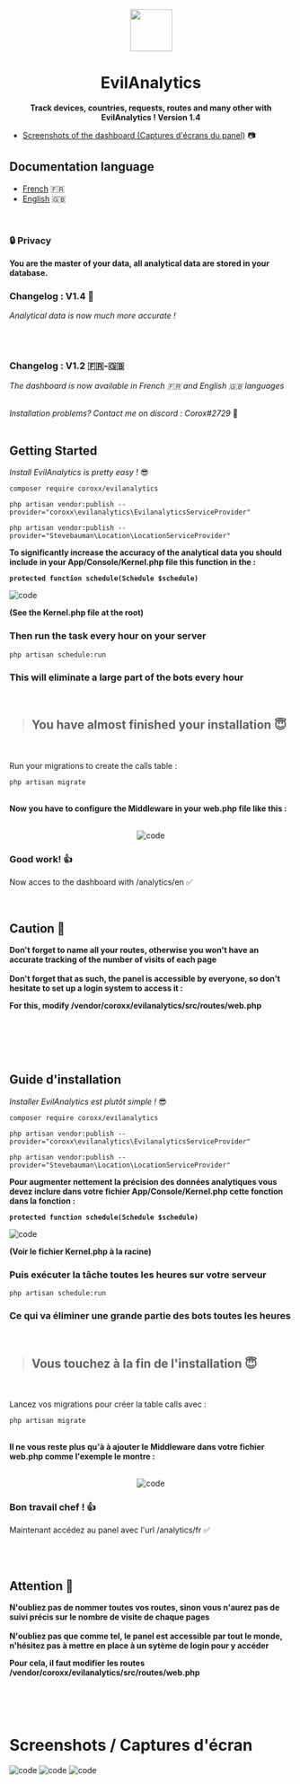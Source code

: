 
<div align="center">
  <img src="https://emojipedia-us.s3.dualstack.us-west-1.amazonaws.com/thumbs/120/apple/285/vampire_light-skin-tone_1f9db-1f3fb_1f3fb.png" width="75"> <h1> EvilAnalytics </h1>

  
<strong> Track devices, countries, requests, routes and many other with EvilAnalytics ! Version 1.4 </strong>
</div>

- [Screenshots of the dashboard (Captures d'écrans du panel)](https://github.com/Coroxx/EvilAnalytics#screen) 📷


## Documentation language

- [French](https://github.com/Coroxx/EvilAnalytics#fr) 🇫🇷
- [English](https://github.com/Coroxx/EvilAnalytics#ang) 🇬🇧

<div>
<strong>

<br>

### 🔒 Privacy
You are the master of your data, all analytical data are stored in your database.

</strong>

### Changelog : V1.4 🤖

<i> Analytical data is now much more accurate ! </i>

<br>
<br>

### Changelog : V1.2  🇫🇷-🇬🇧

<i> The dashboard is now available in French 🇫🇷 and English 🇬🇧 languages </i>

</div>

<br>
<i> Installation problems? Contact me on discord : Corox#2729 </i> 👾

<br>
<br>

<div id="ang">

## Getting Started

<i> Install EvilAnalytics is pretty easy ! </i> 😎

````
composer require coroxx/evilanalytics

php artisan vendor:publish --provider="coroxx\evilanalytics\EvilanalyticsServiceProvider"

php artisan vendor:publish --provider="Stevebauman\Location\LocationServiceProvider"

````

<strong> To significantly increase the accuracy of the analytical data you should include in your App/Console/Kernel.php file this function in the : 

```protected function schedule(Schedule $schedule)``` </strong>


![code](https://i.ibb.co/87FwcnN/image.png)

<strong> (See the Kernel.php file at the root) </strong>

### Then run the task <strong>every hour</strong> on your server  

```` php artisan schedule:run ````

### This will eliminate a large part of the bots every hour

<br>

> ## You have almost finished your installation 😇
<br> <br>
Run your migrations to create the calls table : 

```
php artisan migrate
```

<br>
<strong> Now you have to configure the Middleware in your web.php file like this : </strong>
<div align="middle">
<br>

![code](https://i.ibb.co/Qd37WBN/image.png)

</div>

### Good work! 👍

Now acces to the dashboard with /analytics/en ✅

<br>

## Caution 🚨 

<strong> Don't forget to name all your routes, otherwise you won't have an accurate tracking of the number of visits of each page
<br><br>
Don't forget that as such, the panel is accessible by everyone, so don't hesitate to set up a login system to access it :

For this, modify /vendor/coroxx/evilanalytics/src/routes/web.php 

</strong> 
</div>

<br>
<br><br><br>

<div id="fr">

## Guide d'installation

<i> Installer EvilAnalytics est plutôt simple ! </i> 😎

 ````
composer require coroxx/evilanalytics

php artisan vendor:publish --provider="coroxx\evilanalytics\EvilanalyticsServiceProvider"

php artisan vendor:publish --provider="Stevebauman\Location\LocationServiceProvider"

````

<strong> Pour augmenter nettement la précision des données analytiques vous devez inclure dans votre fichier App/Console/Kernel.php cette fonction dans la fonction  : 

```protected function schedule(Schedule $schedule)``` </strong>


![code](https://i.ibb.co/87FwcnN/image.png)

<strong> (Voir le fichier Kernel.php à la racine) </strong>

### Puis exécuter la tâche <strong> toutes les heures </strong> sur votre serveur  
```` php artisan schedule:run ````

### Ce qui va éliminer une grande partie des bots toutes les heures

<br>


> ## Vous touchez à la fin de l'installation 😇
<br> <br>
Lancez vos migrations pour créer la table calls avec : 

```
php artisan migrate
```

<br>
<strong> Il ne vous reste plus qu'à à ajouter le Middleware dans votre fichier web.php comme l'exemple le montre : </strong>
<div align="middle">
<br>

![code](https://i.ibb.co/VpD8GvW/image.png)

</div>

### Bon travail chef ! 👍

Maintenant accédez au panel avec l'url /analytics/fr ✅

<br><br>
## Attention 🚨 

<strong> N'oubliez pas de nommer toutes vos routes, sinon vous n'aurez pas de suivi précis sur le nombre de visite de chaque pages
<br><br>
N'oubliez pas que comme tel, le panel est accessible par tout le monde, n'hésitez pas à mettre en place à un sytème de login pour y accéder

Pour cela, il faut modifier les routes /vendor/coroxx/evilanalytics/src/routes/web.php
</strong>

</div>
  
  
<br>
<br>
<br>

<div id="screen">

# Screenshots / Captures d'écran

![code](https://i.ibb.co/tJG81T9/image.png)
![code](https://i.ibb.co/D5nwRY2/image.png)
![code](https://i.ibb.co/pnbfSFx/image.png)

</div>
